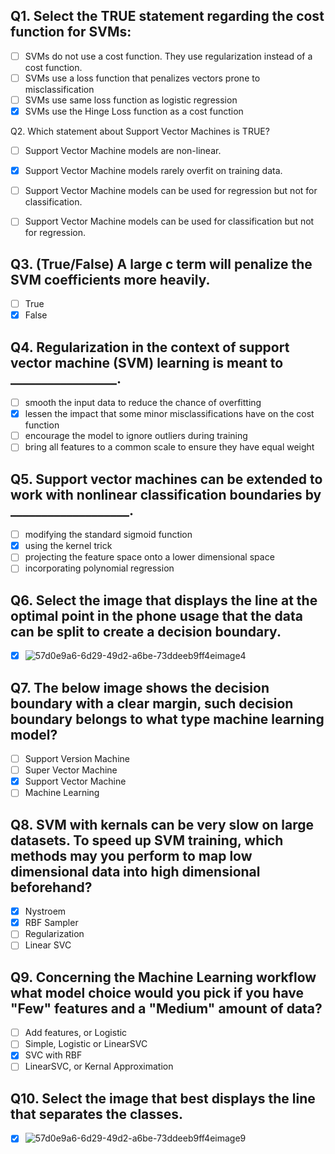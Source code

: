 
## Q1. Select the TRUE statement regarding the cost function for SVMs:
- [ ] SVMs do not use a cost function. They use regularization instead of a cost function.
- [ ] SVMs use a loss function that penalizes vectors prone to misclassification
- [ ] SVMs use same loss function as logistic regression
- [x] SVMs use the Hinge Loss function as a cost function

Q2. Which statement about Support Vector Machines is TRUE?

- [ ] Support Vector Machine models are non-linear. 
- [x] Support Vector Machine models rarely overfit on training data.
- [ ] Support Vector Machine models can be used for regression but not for classification. 
- [ ] Support Vector Machine models can be used for classification but not for regression. 


## Q3. (True/False) A large c term will penalize the SVM coefficients more heavily.

- [ ] True
- [x] False

## Q4. Regularization in the context of support vector machine (SVM) learning is meant to _________________.

- [ ] smooth the input data to reduce the chance of overfitting
- [x] lessen the impact that some minor misclassifications have on the cost function
- [ ] encourage the model to ignore outliers during training
- [ ] bring all features to a common scale to ensure they have equal weight

## Q5. Support vector machines can be extended to work with nonlinear classification boundaries by ___________________.

- [ ] modifying the standard sigmoid function
- [x] using the kernel trick
- [ ] projecting the feature space onto a lower dimensional space
- [ ] incorporating polynomial regression

## Q6. Select the image that displays the line at the optimal point in the phone usage that the data can be split to create a decision boundary.

- [x] ![57d0e9a6-6d29-49d2-a6be-73ddeeb9ff4eimage4](https://github.com/iamvikramkumar/ibm_machine_learning_coursera/assets/89016145/2701184e-186d-4c45-a88a-e8a43f4c4c10)


## Q7. The below image shows the decision boundary with a clear margin, such decision boundary belongs to what type machine learning model?

- [ ] Support Version Machine
- [ ] Super Vector Machine 
- [x] Support Vector Machine
- [ ] Machine Learning

## Q8. SVM with kernals can be very slow on large datasets. To speed up SVM training, which methods may you perform to map low dimensional data into high dimensional beforehand?

- [x] Nystroem
- [x] RBF Sampler
- [ ] Regularization
- [ ] Linear SVC

## Q9. Concerning the Machine Learning workflow what model choice would you pick if you have "Few" features and a "Medium" amount of data?
- [ ] Add features, or Logistic 
- [ ] Simple, Logistic or LinearSVC 
- [x] SVC with RBF
- [ ] LinearSVC, or Kernal Approximation 
## Q10. Select the image that best displays the line that separates the classes.

- [x] ![57d0e9a6-6d29-49d2-a6be-73ddeeb9ff4eimage9](https://github.com/iamvikramkumar/ibm_machine_learning_coursera/assets/89016145/69b94d5d-fea2-4a30-9a2d-ab502ec0b55e)







